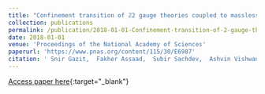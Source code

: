 ```yaml
---
title: "Confinement transition of ℤ2 gauge theories coupled to massless fermions: Emergent quantum chromodynamics and SO(5) symmetry"
collection: publications
permalink: /publication/2018-01-01-Confinement-transition-of-2-gauge-theories-coupled-to-massless-fermions-Emergent-quantum-chromodynamics-and-SO5-symmetry
date: 2018-01-01
venue: 'Proceedings of the National Academy of Sciences'
paperurl: 'https://www.pnas.org/content/115/30/E6987'
citation: ' Snir Gazit,  Fakher Assaad,  Subir Sachdev,  Ashvin Vishwanath,  Chong Wang, &quot;Confinement transition of ℤ2 gauge theories coupled to massless fermions: Emergent quantum chromodynamics and SO(5) symmetry.&quot; Proceedings of the National Academy of Sciences, 2018.'
---
```

[Access paper here](https://www.pnas.org/content/115/30/E6987){:target="_blank"}
